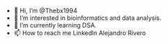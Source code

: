 - 👋 Hi, I’m @Thebx1994
- 👀 I’m interested in bioinformatics and data analysis. 
- 🌱 I’m currently learning DSA. 
- 📫 How to reach me LinkedIn Alejandro Rivero

<!---
Thebx1994/Thebx1994 is a ✨ special ✨ repository because its `README.md` (this file) appears on your GitHub profile.
You can click the Preview link to take a look at your changes.
--->
